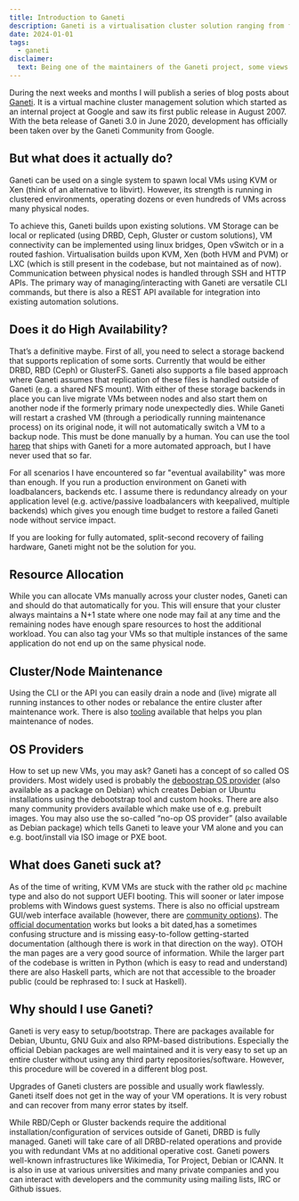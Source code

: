 ```yaml
---
title: Introduction to Ganeti
description: Ganeti is a virtualisation cluster solution ranging from few to hundreds of VMs.
date: 2024-01-01
tags:
  - ganeti
disclaimer:
  text: Being one of the maintainers of the Ganeti project, some views might be biased here :-) 
---
```


During the next weeks and months I will publish a series of blog posts about [Ganeti](https://ganeti.org). It is a virtual machine cluster management solution which started as an internal project at Google and saw its first public release in August 2007. With the beta release of Ganeti 3.0 in June 2020, development has officially been taken over by the Ganeti Community from Google.

## But what does it actually do?
Ganeti can be used on a single system to spawn local VMs using KVM or Xen (think of an alternative to libvirt). However, its strength is running in clustered environments, operating dozens or even hundreds of VMs across many physical nodes. 

To achieve this, Ganeti builds upon existing solutions. VM Storage can be local or replicated (using DRBD, Ceph, Gluster or custom solutions), VM connectivity can be implemented using linux bridges, Open vSwitch or in a routed fashion. Virtualisation builds upon KVM, Xen (both HVM and PVM) or LXC (which is still present in the codebase, but not maintained as of now). Communication between physical nodes is handled through SSH and HTTP APIs. 
The primary way of managing/interacting with Ganeti are versatile CLI commands, but there is also a REST API available for integration into existing automation solutions.

## Does it do High Availability?
That’s a definitive maybe. First of all, you need to select a storage backend that supports replication of some sorts. Currently that would be either DRBD, RBD (Ceph) or GlusterFS. Ganeti also supports a file based approach where Ganeti assumes that replication of these files is handled outside of Ganeti (e.g. a shared NFS mount). With either of these storage backends in place you can live migrate VMs between nodes and also start them on another node if the formerly primary node unexpectedly dies. While Ganeti will restart a crashed VM (through a periodically running maintenance process) on its original node, it will not automatically switch a VM to a backup node. This must be done manually by a human. You can use the tool [harep](https://docs.ganeti.org/docs/ganeti/3.0/man/harep.html) that ships with Ganeti for a more automated approach, but I have never used that so far.

For all scenarios I have encountered so far "eventual availability" was more than enough. If you run a production environment on Ganeti with loadbalancers, backends etc. I assume there is redundancy already on your application level (e.g. active/passive loadbalancers with keepalived, multiple backends) which gives you enough time budget to restore a failed Ganeti node without service impact.

If you are looking for fully automated, split-second recovery of failing hardware, Ganeti might not be the solution for you.

## Resource Allocation
While you can allocate VMs manually across your cluster nodes, Ganeti can and should do that automatically for you. This will ensure that your cluster always maintains a N+1 state where one node may fail at any time and the remaining nodes have enough spare resources to host the additional workload. You can also tag your VMs so that multiple instances of the same application do not end up on the same physical node.

## Cluster/Node Maintenance
Using the CLI or the API you can easily drain a node and (live) migrate all running instances to other nodes or rebalance the entire cluster after maintenance work. There is also [tooling](https://docs.ganeti.org/docs/ganeti/3.0/man/hroller.html) available that helps you plan maintenance of nodes.

## OS Providers
How to set up new VMs, you may ask? Ganeti has a concept of so called OS providers. Most widely used is probably the [deboostrap OS provider](https://github.com/ganeti/instance-debootstrap) (also available as a package on Debian) which creates Debian or Ubuntu installations using the debootstrap tool and custom hooks. There are also many community providers available which make use of e.g. prebuilt images. You may also use the so-called “no-op OS provider” (also available as Debian package) which tells Ganeti to leave your VM alone and you can e.g. boot/install via ISO image or PXE boot.

## What does Ganeti suck at?
As of the time of writing, KVM VMs are stuck with the rather old `pc` machine type and also do not support UEFI booting. This will sooner or later impose problems with Windows guest systems. There is also no official upstream GUI/web interface available (however, there are [community options](https://github.com/sipgate/gnt-cc)). The [official documentation](https://docs.ganeti.org/) works but looks a bit dated,has a sometimes confusing structure and is missing easy-to-follow getting-started documentation (although there is work in that direction on the way). OTOH the man pages are a very good source of information. While the larger part of the codebase is written in Python (which is easy to read and understand) there are also Haskell parts, which are not that accessible to the broader public (could be rephrased to: I suck at Haskell).

## Why should I use Ganeti?
Ganeti is very easy to setup/bootstrap. There are packages available for Debian, Ubuntu, GNU Guix and also RPM-based distributions. Especially the official Debian packages are well maintained and it is very easy to set up an entire cluster without using any third party repositories/software. However, this procedure will be covered in a different blog post.

Upgrades of Ganeti clusters are possible and usually work flawlessly. Ganeti itself does not get in the way of your VM operations. It is very robust and can recover from many error states by itself.

While RBD/Ceph or Gluster backends require the additional installation/configuration of services outside of Ganeti, DRBD is fully managed. Ganeti will take care of all DRBD-related operations and provide you with redundant VMs at no additional operative cost. Ganeti powers well-known infrastructures like Wikimedia, Tor Project, Debian or ICANN. It is also in use at various universities and many private companies and you can interact with developers and the community using mailing lists, IRC or Github issues.

